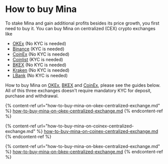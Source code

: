 # How to buy Mina

To stake Mina and gain additional profits besides its price growth, you first need to buy it. You can buy Mina on centralized (CEX) crypto exchanges like

* [OKEx](https://www.okex.com/join/2995542) (No KYC is needed)
* [Binance](https://www.binance.com/en) (KYC is needed)
* [CoinEx](https://www.coinex.com/register?refer\_code=dxskr) (No KYC is needed)
* [Coinlist](https://coinlist.co) (KYC is needed)
* [BKEX](https://www.bkex.com/register/TIUUYZG8) (No KYC is needed)
* [Kraken](https://www.kraken.com) (No KYC is needed)
* [LBank](https://www.lbank.info/invitevip?icode=DCLX\&lange=en-US) (No KYC is needed)

How to buy Mina on [OKEx](https://www.okex.com/join/2995542), [BKEX](https://www.bkex.com/register/TIUUYZG8) and [CoinEx](https://www.coinex.com/register?refer\_code=dxskr), please see the guides below. All of this three exchanges doesn't require mandatory KYC for deposit, purchase and withdrawal.

{% content-ref url="how-to-buy-mina-on-okex-centralized-exchange.md" %}
[how-to-buy-mina-on-okex-centralized-exchange.md](how-to-buy-mina-on-okex-centralized-exchange.md)
{% endcontent-ref %}

{% content-ref url="how-to-buy-mina-on-coinex-centralized-exchange.md" %}
[how-to-buy-mina-on-coinex-centralized-exchange.md](how-to-buy-mina-on-coinex-centralized-exchange.md)
{% endcontent-ref %}

{% content-ref url="how-to-buy-mina-on-bkex-centralized-exchange.md" %}
[how-to-buy-mina-on-bkex-centralized-exchange.md](how-to-buy-mina-on-bkex-centralized-exchange.md)
{% endcontent-ref %}
